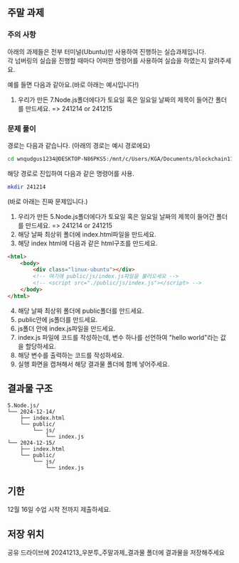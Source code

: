 ## 주말 과제

### 주의 사항

아래의 과제들은 전부 터미널(Ubuntu)만 사용하여 진행하는 실습과제입니다.  
각 넘버링의 실습을 진행할 때마다 어떠한 명령어를 사용하여 실습을 하였는지 알려주세요.

예를 들면 다음과 같아요.(바로 아래는 예시입니다!)

1. 우리가 만든 7.Node.js폴더에다가 토요일 혹은 일요일 날짜의 제목이 들어간 폴더를 만드세요. => 241214 or 241215

### 문제 풀이

경로는 다음과 같습니다.
(아래의 경로는 예시 경로에요)
```sh
cd wnqudgus1234@DESKTOP-N86PKS5:/mnt/c/Users/KGA/Documents/blockchain11
```

해당 경로로 진입하여 다음과 같은 명령어를 사용.  

```sh
mkdir 241214
```

(바로 아래는 진짜 문제입니다.)

1. 우리가 만든 5.Node.js폴더에다가 토요일 혹은 일요일 날짜의 제목이 들어간 폴더를 만드세요. => 241214 or 241215 
2. 해당 날짜 최상위 폴더에 index.html파일을 만드세요.
3. 해당 index html에 다음과 같은 html구조를 만드세요.

```html
<html>
    <body>
        <div class="linux-ubuntu"></div>
        <!-- 여기에 public/js/index.js파일을 불러오세요 -->
        <!-- <script src="./public/js/index.js"></script> -->
    </body>
</html>
```

4. 해당 날짜 최상위 폴더에 public폴더를 만드세요.
5. public안에 js폴더를 만드세요.
6. js폴더 안에 index.js파일을 만드세요.
7. index.js 파일에 코드를 작성하는데, 변수 하나를 선언하여 "hello world"라는 값을 할당하세요.
8. 해당 변수를 출력하는 코드를 작성하세요.
9. 실행 화면을 캡쳐해서 해당 결과물 폴더에 함께 넣어주세요.

## 결과물 구조

```text
5.Node.js/
└── 2024-12-14/
    ├── index.html
    └── public/
        └── js/
            └── index.js
└── 2024-12-15/
    ├── index.html
    └── public/
        └── js/
            └── index.js
```

## 기한

12월 16일 수업 시작 전까지 제출하세요.

## 저장 위치

공유 드라이브에 20241213_우분투_주말과제_결과물 폴더에 결과물을 저장해주세요